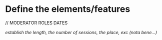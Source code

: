 # Define the elements/features

// MODERATOR ROLES DATES

*establish the length, the number of sessions, the place, exc (nota bene...)*